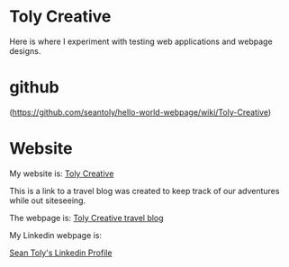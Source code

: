 # Toly Creative

Here is where I experiment with testing web applications and webpage designs.

# github
(https://github.com/seantoly/hello-world-webpage/wiki/Toly-Creative)

# Website

My website is:
[Toly Creative](http://www.tolycreative.com)

This is a link to a travel blog was created to keep track of our adventures while out siteseeing. 

The webpage is:
[Toly Creative travel blog](http://www.tolycreative.com/travel.html)

My Linkedin webpage is:

[Sean Toly's Linkedin Profile](https://www.linkedin.com/in/sean-toly-10921a133/)

